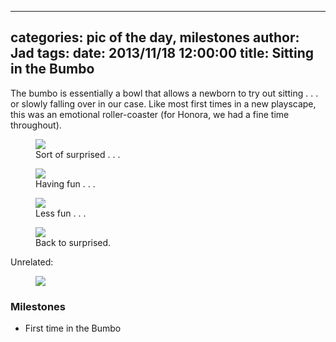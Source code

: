 
---
categories: pic of the day, milestones
author: Jad
tags: 
date: 2013/11/18 12:00:00
title: Sitting in the Bumbo
---
The bumbo is essentially a bowl that allows a newborn to try out sitting . . . or slowly falling over in our case.  Like most first times in a new playscape, this was an emotional roller-coaster (for Honora, we had a fine time throughout).

<figure>
<img src="/img/2013/11/18/img_6767_medium.jpg" />
<figcaption>Sort of surprised . . .</figcaption>
</figure>

<figure>
<img src="/img/2013/11/18/img_6768_medium.jpg" />
<figcaption>Having fun . . .</figcaption>
</figure>

<figure>
<img src="/img/2013/11/18/img_6765_medium.jpg" />
<figcaption>Less fun . . .</figcaption>
</figure>

<figure>
<img src="/img/2013/11/18/img_6757_medium.jpg" />
<figcaption>Back to surprised.</figcaption>
</figure>

Unrelated:
<figure>
<img src="/img/2013/11/18/img_5401_medium.jpg" />
<figcaption></figcaption>
</figure>


### Milestones
* First time in the Bumbo



